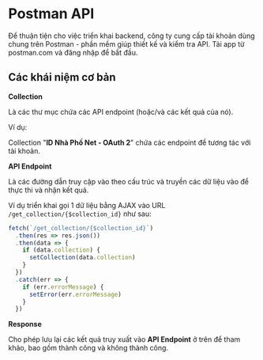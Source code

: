 # Postman API

Để thuận tiện cho việc triển khai backend, công ty cung cấp tài khoản dùng chung trên Postman - phần mềm giúp thiết kế và kiểm tra API. Tải app từ postman.com và đăng nhập để bắt đầu.

## Các khái niệm cơ bản

**Collection**

Là các thư mục chứa các API endpoint (hoặc/và các kết quả của nó).

Ví dụ:

Collection "**ID Nhà Phố Net - OAuth 2**" chứa các endpoint để tương tác với tài khoản.

**API Endpoint**

Là các đường dẫn truy cập vào theo cấu trúc và truyền các dữ liệu vào để thực thi và nhận kết quả.

Ví dụ triển khai gọi 1 dữ liệu bằng AJAX vào URL `/get_collection/{$collection_id}` như sau:

```js
fetch(`/get_collection/{$collection_id}`)
  .then(res => res.json())
  .then(data => {
    if (data.collection) {
      setCollection(data.collection)
    }
  })
  .catch(err => {
    if (err.errorMessage) {
      setError(err.errorMessage)
    }
  })
```

**Response**

Cho phép lưu lại các kết quả truy xuất vào **API Endpoint** ở trên để tham khảo, bao gồm thành công và không thành công.
